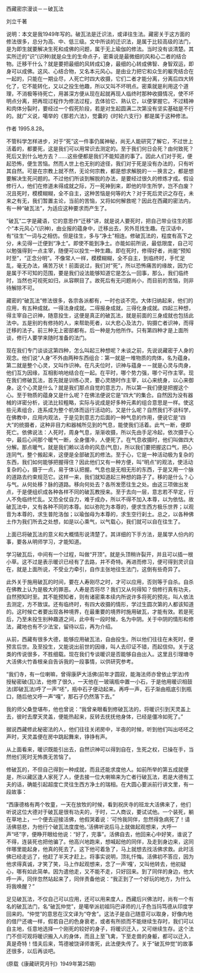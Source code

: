 西藏密宗漫谈－－破瓦法

刘立千著


说明：本文是我1949年写的。破瓦法是迁识法，或译往生法。藏密关于这方面的修法很多，总分为高、中、低三级。文中所谈的迁识法，是属于比较高级的法门，是为即生就要解决生死和成佛的问题，属于无上瑜伽的修法。当时没有谈清楚。其实所迁的“识”(识种)就是众生的生命点子，密乘说是最微细的风和心二者的结合物。迁移干什么？就是要把最细的风转成幻身，最细的心转成佛智、身智双运，即身可以成佛。这风、心结合物，又名本元风心。是由业力把它和众生的躯壳结合在一起的，只能在一期业尽，人死亡时四大收摄，它们二者才能分离，分离后四大转化了，它不能转化，又以之投生他趣，所以又叫不坏明点。密乘就是利用这个道理，不消极等待死亡，用甚深方便从现在起就再现人临终时那种收摄情况，使不坏明点分离，把再现过程作为修法过程，去体验它、熟认它，以便掌握它。不过精神和肉体分裂时，要经过一个假死阶段，若是对生起圆满二次第没有坚实基础是不行的。就广义说，噶举的《那若六法》，觉囊的《时轮六支行》都是属于这种修法。

作者 1995.8.28。


不管科学怎样进步，对于“死”这一件事仍属神秘，尚无人能研究了解它，不过世上活着的，都要死，这是我们可以用常识去测定的。至于我们何日会死？由何致死？死后又到什么地方去？……这些便都是我们不能知道的事了。因此人们对于死，便起恐怖，便生苦恼。然而人世上也无别的途径，我们对于死是没有办法的，只有听其自然。可是在宗教上就不然，无论何宗教，都是想求解脱的－－换言之，都是想要解决生死问题的。不过他们所谈到解脱的办法，是要经过很久的修炼才成。假设修行人，他们在修道未得成就之际，万一死神到来，即他的毕生所学，岂不白废？况且死时，模模糊糊，全不自主，这种苦恼是何等的大？对于死后灵识之存在，未来之有无，我们暂置主论，当前的苦恼，又将如何解救呢？因此在西藏的密法内，有一种“破瓦法”，为适应这种要求而产生了。

“破瓦”二字是藏语，它的意思作“迁移”讲，就是说人要死时，把自己带业往生的那个“本元风心”(识神)，由业报的蕴身中，迁移出去，另外觅找生趣。在汉话中，有“往生”一词与之相仿。但是往生，多与“净土”相连。修破瓦法的，程度有高下之分，未见得一迁便到“净土”。即使不能到净土。亦能如前所说，最低限度，自己可以勉强得到一点主宰，随便可以投生一种生趣。即在死时，修得好者，尚能“预知时至”，“正念分明”。不像常人一样，模模糊糊，全不自主，到临终时，手忙足乱，毫无办法，痛苦万状！前面说过，我们对“死”，所以恐怖痛苦的缘故，因为它是属于不可知的范围，要是我们设法能够知道它是怎么一回事，那么，我们临终时，当然也可视死如归，从容瞑目了。故死后有无问题尚小，而目前的苦恼，则非待解除不可。

藏密的“破瓦法”修法很多，各宗各派都有，一时也谈不完。大体归纳起来，他们的应用，有五种成就。一得法身成就。二得报身成就。三得化身成就。四起三种想，得主宰自己识神，随意投生，这便是真正的破瓦法，就是前面的三身成就也包括此法中。五是别的有修持的人，来帮助死者，以大悲心及法力，钩摄亡者识神，而得迁移的法子。前三种无上密部都有。后一种是为他所作。只有第四种才是上面所谈，修行人要学来随时准备的法门。

现在我们专门谈谈这第四种，怎么叫起三种想呢？未谈之前，先说说藏密于人身的观念。他们说“人身”不外由两种东西组合：第一就是一堆物质的肉体，名为蕴身。第二就是整个心灵，又叫作识神。在凡夫位时，识神与蕴身－－就是心灵与肉身，他们互为因缘，互相影响地结合在一起。在平时，哪个势力强，哪个可作主宰。现在我们修破瓦法，首先就是训练心灵，要心灵随时作主宰，以心来统身，以心来御身。这个心灵是什么？就是我们那点自觉的意志力，所以第一我们便是把握这个心。至于物质的蕴身又是什么呢？在佛法便说它是“四大”的集合。自然因为没有器械的详密分析，说法比较粗略，实际与说成是好多种元素的组合意思是一样。使这些元素组合，连系成为整个机体而运行活动的。又是什么呢？自然我们不谈科学，在佛教中，应用内观法，于是见到意志力后面的一种气息的作用，便说它是“四大”的统摄者，这种非目力和器械所见到的气息，能使我们活着。此气一断，便即死亡。依佛说法：人死时，周身气息，渐渐收摄，所以先由手足冷起，依次摄于心中，最后心间那个暖气一断，全身僵冷，人便死了。在气息收摄时，他们叫做四大分解。那点暖气，就是我们赖以活命的风息(气息)，所以我们要把握这口气，把心连同气，整个搬起来，这便是全部破瓦的修法。至于心，它是一种活动极为复杂的东西，我们如何能够把握得住？因此他们又有一种方便，叫“明点”的观法，使活动复杂的心，摄于一点，易于体认把握。气息也是无相无形的东西，于是又用一个脉的道路去约束规范它。这样一来，我们就知道起三种想的路子了。移的是什么？心与气。从何处移？脉的道路。移向何处去？各所发愿往生之处。由这三项做出发点，于是便组织成各种各样不同的破瓦教授来。至于去向一层，意志若不早定，行人不免临终忙乱。又恐全仗自力，难于成办，所以不得不加入本尊，以为依怙。故破瓦法中，又有各种不同的本尊。如以弥陀为本尊的，便求生西方极乐世界；以观音为本尊的，求生普陀洛伽；以瑜伽母为本尊的，求生空行刹土。总之，以各种佛土作为我们所去之处想，如是以心乘气，以气载心，我们就可以自在往生了。

上面已将破瓦法的意义和大概情形说清楚了。其详细的下手方法，是属学人份内的事，要各从明师学习，才能知道。

学习破瓦后，中间有一个过程，叫做“开顶”。就是头顶稍许裂开，并且可以插一根小草。这不过是表示暖识已经有了去路，并不奇特。再进而修习，便可得到灵识自在，就是上面所说，不受业力牵引，自作主张地往生法门，这倒有些奇异了。

此外关于施用破瓦的时间，要在人寿刚尽之时，才可以应用，否则等于自杀。自杀在佛教上认为是极大的罪恶。人寿是否将尽？我们又从何得知？倘修行真有功夫，自然预知时至。其不能预知者，则有诸密乘本续内所说许多将死的预兆，叫人依法去测定，方不致误。还有临终时，有四大收摄的情形，学过生圆次第的人都该知道的。这时候亡者要出现各种境界，在最重要的境界时施用破瓦，才能有效。若是死后，乃至未投生别种趣道之间，此中有一段时候，名为中阴。关于中阴的情形和修法，藏地也有不少法宝，留待以后，再为介绍。

从前，西藏有很多大德，能够应用破瓦法，自由投生。所以他们往往在未死时，便预言后世。及至投生，又能说出前世的因缘，叫人去印证不错，而起信仰。关于这类的传说很多，不胜细载。现在我们专谈暖识是否能够自由出入。这里且引理塘寺大活佛火竹香根亲自告诉我的一段事情，以供研究参考。

“我们寺，有一位喇嘛，曾得康萨大活佛(前年才圆寂，能海法师亦曾依止学法)传授秘密破(瓦)法，他修了很久，一天他在一玻璃瓶中置一小石，于是他用暖识相鼓法(即破瓦法)呼了一声“呸”，瓶中石子便动起来。再呼一声，石子渐由瓶底引到瓶口，随后他又呼一声“嘎”，那石子仍然落下去。”

我的师父桑登堪布，他也曾说：“我曾亲眼看到修破瓦法的，将暖识引到天灵盖上去，彼时去摩天灵盖，便能热起来，反转去抚抚他身体，已经是僵冷如死了。”

据说西藏修此秘密法的人，他们往往关闭房中，半夜的时候，听到他们叫出呸呸之声时，天灵盖便在房中跳起舞来，铮铮有声。

从上面看来，暖识既能引出去，自然识神可以得到自在，生死之权，已操在手，当然他们死时无怖畏无苦恼了。

修破瓦的，不但自己得到一种成就，而且还能求度他人。如前所举的第五成就便是，所以藏区逢人家死了人，便去接一位大喇嘛来为亡者行破瓦法，若是大德有工夫的话，确能引起超度亡灵往生西方净土的瑞相。在大圆心要派前行讲文里，有一段故事：

“西康德格有两个牧童，一天在放牧的时候，看到祝庆寺的班龙大活佛来了，他们听说这位大德对于破瓦是很有功夫的，于时，二人商议，要试试他。一个装死，躺在草地上，一个便去迎接活佛，他假哭着说：‘可怜我同伴，忽然得急病死了！请活佛慈悲，为他行个破瓦法度度他。’活佛听说后马上就做起观想来，大呼一声“呸”字，便睁开眼给他说：“好了，完事”。活佛自去，他回来心中好笑，谁说了不得，连装死也把他骗了。他高兴地跑来，想喊起他的同伴，及走到身边来，这同伴哪里能起身，他真的死去了。这下他可着急了，马上就想去找活佛求救。此时活佛已经走远了，他赶了半天才赶上。将事实说明，顶礼忏悔。活佛初不答应，因为他求得真诚，才笑了笑，马上作起观想来，念了一声‘嘎’，又叫他转去，他初疑心，哪有如此简单。因为遣他走，又不能不走，只好回来。到了同伴的身边，他大呼一声，同伴忽然站起来了，同伴责备他说：“我正到了一个好玩的地方，为什么将我唤醒？”

足见破瓦法，不仅自己可以应用，还可以用来度人，西藏后兴佛法时，尚有一个有名的破瓦法门，名“破瓦仲觉”，是噶举派初祖玛巴译师的儿子色当玛笃德从印度学回来的。“仲觉”的意思在汉文译为“夺舍”。这法子是自己随意可以取身，好像内地的借尸还魂一样，假若自己的色身衰老，或者有所损而不能继续生存时，我们可以自主地，任意地选择一个刚死的较好的身子，将暖识迁入，又可继续生存。这个法门不但可观将暖识搬入人的身体，而且上至飞禽，下至走兽的身躯，都可以迁入，真是奇特！惜夫后来，笃德被饶译师害死，此法便失传了。关于“破瓦仲觉”的故事还很多，以后再谈吧。

(原载《康藏研究月刊》1949年第25期)